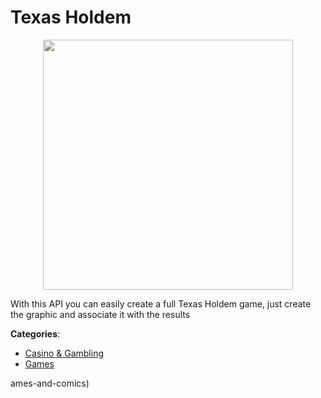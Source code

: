 # Texas Holdem
<p align="center">
    <img width="400" src="https://raw.githubusercontent.com/apis-list/apis-list/apis/texas-holdem/logo_256x256.png" />
</p>

With this API you can easily create a full Texas Holdem game, just create the graphic and associate it with the results



**Categories**:
- [Casino & Gambling](https://github.com/apis-list/apis-list#casino-and-gambling)
- [Games](https://github.com/apis-list/apis-list#games)



ames-and-comics)




